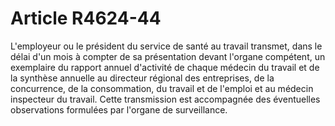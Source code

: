 # Article R4624-44

 

<p align="left">
  L'employeur ou le président du service de santé au travail transmet, dans le délai d'un mois à compter de sa présentation devant l'organe compétent, un exemplaire du rapport annuel d'activité de chaque médecin du travail et de la synthèse annuelle au directeur régional des entreprises, de la concurrence, de la consommation, du travail et de l'emploi et au médecin inspecteur du travail. Cette transmission est accompagnée des éventuelles observations formulées par l'organe de surveillance. <br />
</p>